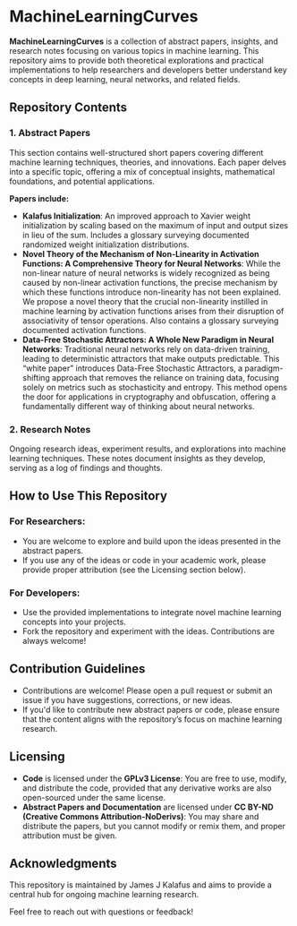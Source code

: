 # MachineLearningCurves

**MachineLearningCurves** is a collection of abstract papers, insights, and research notes focusing on various topics in machine learning. This repository aims to provide both theoretical explorations and practical implementations to help researchers and developers better understand key concepts in deep learning, neural networks, and related fields.

## Repository Contents

### 1. **Abstract Papers**
This section contains well-structured short papers covering different machine learning techniques, theories, and innovations. Each paper delves into a specific topic, offering a mix of conceptual insights, mathematical foundations, and potential applications.

**Papers include:**
- **Kalafus Initialization**: An improved approach to Xavier weight initialization by scaling based on the maximum of input and output sizes in lieu of the sum. Includes a glossary surveying documented randomized weight initialization distributions.
- **Novel Theory of the Mechanism of Non-Linearity in Activation Functions: A Comprehensive Theory for Neural Networks**: While the non-linear nature of neural networks is widely recognized as being caused by non-linear activation functions, the precise mechanism by which these functions introduce non-linearity has not been explained. We propose a novel theory that the crucial non-linearity instilled in machine learning by activation functions arises from their disruption of associativity of tensor operations. Also contains a glossary surveying documented activation functions.
- **Data-Free Stochastic Attractors: A Whole New Paradigm in Neural Networks**: Traditional neural networks rely on data-driven training, leading to deterministic attractors that make outputs predictable. This “white paper” introduces Data-Free Stochastic Attractors, a paradigm-shifting approach that removes the reliance on training data, focusing solely on metrics such as stochasticity and entropy. This method opens the door for applications in cryptography and obfuscation, offering a fundamentally different way of thinking about neural networks.

### 2. **Research Notes**
Ongoing research ideas, experiment results, and explorations into machine learning techniques. These notes document insights as they develop, serving as a log of findings and thoughts.

## How to Use This Repository

### For Researchers:
- You are welcome to explore and build upon the ideas presented in the abstract papers.
- If you use any of the ideas or code in your academic work, please provide proper attribution (see the Licensing section below).

### For Developers:
- Use the provided implementations to integrate novel machine learning concepts into your projects.
- Fork the repository and experiment with the ideas. Contributions are always welcome!

## Contribution Guidelines
- Contributions are welcome! Please open a pull request or submit an issue if you have suggestions, corrections, or new ideas.
- If you'd like to contribute new abstract papers or code, please ensure that the content aligns with the repository’s focus on machine learning research.

## Licensing

- **Code** is licensed under the **GPLv3 License**: You are free to use, modify, and distribute the code, provided that any derivative works are also open-sourced under the same license.
- **Abstract Papers and Documentation** are licensed under **CC BY-ND (Creative Commons Attribution-NoDerivs)**: You may share and distribute the papers, but you cannot modify or remix them, and proper attribution must be given.

## Acknowledgments
This repository is maintained by James J Kalafus and aims to provide a central hub for ongoing machine learning research.

Feel free to reach out with questions or feedback!
